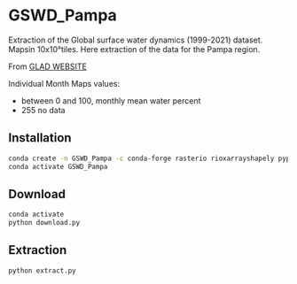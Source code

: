 # GSWD_Pampa
Extraction of the Global surface water dynamics (1999-2021) dataset. Mapsin 10x10°tiles. Here extraction of the data for the Pampa region.

From [GLAD WEBSITE](https://glad.umd.edu/dataset/global-surface-water-dynamics)


Individual Month Maps values:
- between 0 and 100, monthly mean water percent
- 255 no data

## Installation

```bash
conda create -n GSWD_Pampa -c conda-forge rasterio rioxarrayshapely pyproj webdriver-manager selenium
conda activate GSWD_Pampa
```


## Download

```python
conda activate
python download.py
```

## Extraction
```python
python extract.py
```
